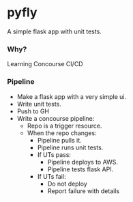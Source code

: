 # pyfly
A simple flask app with unit tests.

### Why?
Learning Concourse CI/CD

### Pipeline
- Make a flask app with a very simple ui.
- Write unit tests.
- Push to GH
- Write a concourse pipeline:
  - Repo is a trigger resource.
  - When the repo changes:
    - Pipeline pulls it.
    - Pipeline runs unit tests.
    - If UTs pass:
      - Pipeline deploys to AWS.
      - Pipeline tests flask API.
    - If UTs fail:
      - Do not deploy
      - Report failure with details

